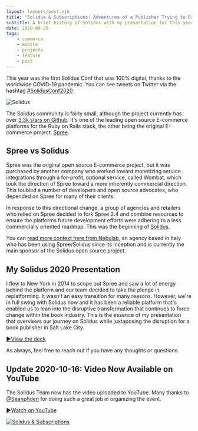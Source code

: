 ```yaml
---
layout: layouts/post.njk
title: "Solidus & Subscriptions: Adventures of a Publisher Trying to Disrupt Itself"
subtitle: A brief history of Solidus with my presentation for this years Solidus Conference
date: 2020-09-25
tags:
    - commerce
    - mobile
    - projects
    - feature
    - post
---
```


This year was the first Solidus Conf that was 100% digital, thanks to the worldwide COVID-19 pandemic. You can see tweets on Twitter via the hashtag [#SolidusConf2020](https://twitter.com/hashtag/SolidusConf2020 "solidus conf 2020 tweets")

![Solidus](/assets/img/brands/solidus.svg#center)

The Solidus community is fairly small, although the project currently has over [3.3k stars on Github](https://github.com/solidusio/solidus). It's one of the leading open source E-commerce platforms for the Ruby on Rails stack, the other being the original E-commerce project, [Spree](https://spreecommerce.org).

## Spree vs Solidus

Spree was the original open source E-commerce project, but it was purchased by another company who worked toward monetizing service integrations through a for-profit, optional service, called Wombat, which took the direction of Spree toward a more inherently commercial direction. This toubled a number of developers and open source advocates, who depended on Spree for many of their clients.

In response to this directional change, a group of agencies and retailers who relied on Spree decided to fork Spree 2.4 and combine resources to ensure the platforms future development efforts were adhering to a less commercially oriented roadmap. This was the beginning of [Solidus](https://solidus.io).

You can [read more context here from Nebulab](https://nebulab.it/blog/why-solidus/), an agency based in Italy who has been using Spree/Solidus since its inception and is currently the main sponsor of the Solidus open source project.

## My Solidus 2020 Presentation

I flew to New York in 2014 to scope out Spree and saw a lot of energy behind the platform and our team decided to take the plunge in replatforming. It wasn't an easy transition for many reasons. However, we're in full swing with Solidus now and it has been a reliable platform that's enabled us to lean into the disruptive transformation that continues to force change within the book industry. This is the essence of my presentation that overviews our journey on Solidus while juxtaposing the disruption for a book publisher in Salt Lake City. 

<a href="/assets/presentations/solidus-2020" class="button download" id="Solidus 2020 Presentation" title="Solidus &amp; Subscriptions: Adventures of a Publisher Trying to Disrupt Itself"><span class="icon is-danger"><strong>&#9654;</strong></span>View the deck</a>

As always, feel free to reach out if you have any thoughts or questions.

## Update 2020-10-16: Video Now Available on YouTube

The Solidus Team now has the video uploaded to YouTube. Many thanks to [@Seanphden](https://twitter.com/Seanphden) for doing such a great job in organizing the event.

<a href="//www.youtube.com/watch?v=p1jnBbJgFGI" class="button download" id="Solidus 2020 Presentation YouTube" title="YouTube video of Solidus &amp; Subscriptions: Adventures of a Publisher Trying to Disrupt Itself" target="_blank"><span class="icon is-danger"><strong>&#9654;</strong></span>Watch on YouTube</a>

[![Solidus &amp; Subscriptions](/assets/img/content/solidus-subscriptions.png)](/assets/presentations/)
